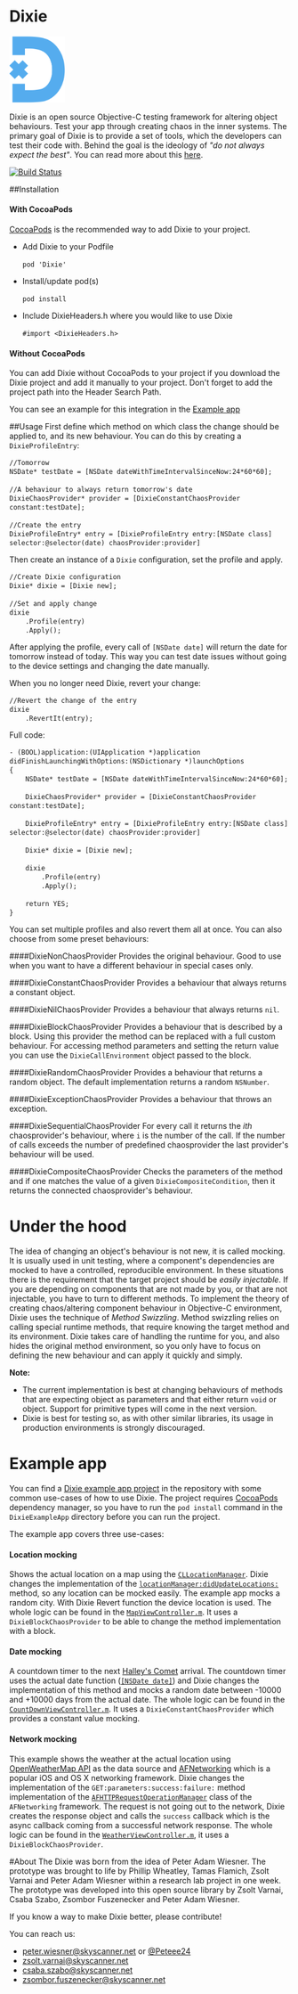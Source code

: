 Dixie
===
<img src="/Logo.png?raw=true" alt="Dixie" width="100px" height="auto">

Dixie is an open source Objective-C testing framework for altering object behaviours. Test your app through creating chaos in the inner systems. The primary goal of Dixie is to provide a set of tools, which the developers can test their code with. Behind the goal is the ideology of _"do not always expect the best"_. You can read more about this [here](https://medium.com/@TeamDistinction/dixie-turning-chaos-to-your-advantage-b1ffd9bd5165).

[![Build Status](https://travis-ci.org/Skyscanner/Dixie.svg)](https://travis-ci.org/Skyscanner/Dixie)

##Installation
#### With CocoaPods
[CocoaPods](https://cocoapods.org) is the recommended way to add Dixie to your project.

- Add Dixie to your Podfile

	`pod 'Dixie'`
- Install/update pod(s)

	`pod install`

- Include DixieHeaders.h where you would like to use Dixie

	`#import <DixieHeaders.h>`

#### Without CocoaPods
You can add Dixie without CocoaPods to your project if you download the Dixie project and add it manually to your project. Don't forget to add the project path into the Header Search Path.

You can see an example for this integration in the [Example app](https://github.com/Skyscanner/Dixie#example-app)




##Usage
First define which method on which class the change should be applied to, and its new behaviour. You can do this by creating a `DixieProfileEntry`:

	//Tomorrow
	NSDate* testDate = [NSDate dateWithTimeIntervalSinceNow:24*60*60];
	
	//A behaviour to always return tomorrow's date
	DixieChaosProvider* provider = [DixieConstantChaosProvider constant:testDate];
	
	//Create the entry
	DixieProfileEntry* entry = [DixieProfileEntry entry:[NSDate class] selector:@selector(date) chaosProvider:provider]
	
Then create an instance of a `Dixie` configuration, set the profile and apply.

	//Create Dixie configuration
	Dixie* dixie = [Dixie new];
	
	//Set and apply change
	dixie
		.Profile(entry)
		.Apply();

After applying the profile, every call of `[NSDate date]` will return the date for tomorrow instead of today. This way you can test date issues without going to the device settings and changing the date manually.

When you no longer need Dixie, revert your change:

	//Revert the change of the entry
	dixie
		.RevertIt(entry);

Full code:

	- (BOOL)application:(UIApplication *)application didFinishLaunchingWithOptions:(NSDictionary *)launchOptions
	{
		NSDate* testDate = [NSDate dateWithTimeIntervalSinceNow:24*60*60];
	
		DixieChaosProvider* provider = [DixieConstantChaosProvider constant:testDate];
	
		DixieProfileEntry* entry = [DixieProfileEntry entry:[NSDate class] selector:@selector(date) chaosProvider:provider]
		
		Dixie* dixie = [Dixie new];
	
		dixie
			.Profile(entry)
			.Apply();
		
		return YES;	
	}

You can set multiple profiles and also revert them all at once. You can also choose from some preset behaviours:

####DixieNonChaosProvider
Provides the original behaviour. Good to use when you want to have a different behaviour in special cases only.

####DixieConstantChaosProvider
Provides a behaviour that always returns a constant object.

####DixieNilChaosProvider
Provides a behaviour that always returns `nil`.

####DixieBlockChaosProvider
Provides a behaviour that is described by a block. Using this provider the method can be replaced with a full custom behaviour. For accessing method parameters and setting the return value you can use the `DixieCallEnvironment` object passed to the block.

####DixieRandomChaosProvider
Provides a behaviour that returns a random object. The default implementation returns a random `NSNumber`.

####DixieExceptionChaosProvider
Provides a behaviour that throws an exception.

####DixieSequentialChaosProvider
For every call it returns the _ith_ chaosprovider's behaviour, where `i` is the number of the call. If the number of calls exceeds the number of predefined chaosprovider the last provider's behaviour will be used.

####DixieCompositeChaosProvider
Checks the parameters of the method and if one matches the value of a given `DixieCompositeCondition`, then it returns the connected chaosprovider's behaviour.


# Under the hood
The idea of changing an object's behaviour is not new, it is called mocking. It is usually used in unit testing, where a component's dependencies are mocked to have a controlled, reproducible environment. In these situations there is the requirement that the target project should be _easily injectable_. If you are depending on components that are not made by you, or that are not injectable, you have to turn to different methods. To implement the theory of creating chaos/altering component behaviour in Objective-C environment, Dixie uses the technique of _Method Swizzling_. Method swizzling relies on calling special runtime methods, that require knowing the target method and its environment. Dixie takes care of handling the runtime for you, and also hides the original method environment, so you only have to focus on defining the new behaviour and can apply it quickly and simply.

__Note:__ 
* The current implementation is best at changing behaviours of methods that are expecting object as parameters and that either return `void` or object. Support for primitive types will come in the next version.
* Dixie is best for testing so, as with other similar libraries, its usage in production environments is strongly discouraged.


# Example app
You can find a [Dixie example app project](https://github.com/Skyscanner/Dixie/tree/master/DixieExampleApp) in the repository with some common use-cases of how to use Dixie. The project requires [CocoaPods](https://cocoapods.org) dependency manager, so you have to run the `pod install` command in the `DixieExampleApp` directory before you can run the project.

The example app covers three use-cases:

#### Location mocking
Shows the actual location on a map using the [`CLLocationManager`](https://developer.apple.com/library/ios/documentation/CoreLocation/Reference/CLLocationManager_Class/index.html). Dixie changes the implementation of the [`locationManager:didUpdateLocations:`](https://developer.apple.com/library/ios/documentation/CoreLocation/Reference/CLLocationManagerDelegate_Protocol/#//apple_ref/occ/intfm/CLLocationManagerDelegate/locationManager:didUpdateLocations:) method, so any location can be mocked easily. The example app mocks a random city. With Dixie Revert function the device location is used. The whole logic can be found in the [`MapViewController.m`](https://github.com/Skyscanner/Dixie/blob/master/DixieExampleApp/DixieExampleApp/MapViewController.m). It uses a `DixieBlockChaosProvider` to be able to change the method implementation with a block.

#### Date mocking
A countdown timer to the next [Halley's Comet](http://en.wikipedia.org/wiki/Halley's_Comet) arrival. The countdown timer uses the actual date function ([`[NSDate date]`](https://developer.apple.com/library/ios/documentation/Cocoa/Reference/Foundation/Classes/NSDate_Class/#//apple_ref/occ/clm/NSDate/date)) and Dixie changes the implementation of this method and mocks a random date between -10000 and +10000 days from the actual date. The whole logic can be found in the [`CountDownViewController.m`](https://github.com/Skyscanner/Dixie/blob/master/DixieExampleApp/DixieExampleApp/CountDownViewController.m). It uses a `DixieConstantChaosProvider` which provides a constant value mocking.

#### Network mocking
This example shows the weather at the actual location using [OpenWeatherMap API](http://openweathermap.org/api) as the data source and [AFNetworking](https://github.com/AFNetworking/AFNetworking) which is a popular iOS and OS X networking framework. Dixie changes the implementation of the `GET:parameters:success:failure:` method implementation of the [`AFHTTPRequestOperationManager`](https://github.com/AFNetworking/AFNetworking/blob/7f997ef99ae64e321b6747defcaae5b13a691119/AFNetworking/AFHTTPRequestOperationManager.h) class of the `AFNetworking` framework. The request is not going out to the network, Dixie creates the response object and calls the `success` callback which is the async callback coming from a successful network response. The whole logic can be found in the [`WeatherViewController.m`](https://github.com/Skyscanner/Dixie/blob/master/DixieExampleApp/DixieExampleApp/WeatherViewController.m), it uses a `DixieBlockChaosProvider`.


#About
The Dixie was born from the idea of Peter Adam Wiesner. The prototype was brought to life by Phillip Wheatley, Tamas Flamich, Zsolt Varnai and Peter Adam Wiesner within a research lab project in one week. The prototype was developed into this open source library by Zsolt Varnai, Csaba Szabo, Zsombor Fuszenecker and Peter Adam Wiesner.

If you know a way to make Dixie better, please contribute!

You can reach us:

* [peter.wiesner@skyscanner.net](peter.wiesner@skyscanner.net) or  [@Peteee24](https://twitter.com/peteee24)
* [zsolt.varnai@skyscanner.net](zsolt.varnai@skyscanner.net)
* [csaba.szabo@skyscanner.net](csaba.szabo@skyscanner.net)
* [zsombor.fuszenecker@skyscanner.net](zsombor.fuszenecker@skyscanner.net)
